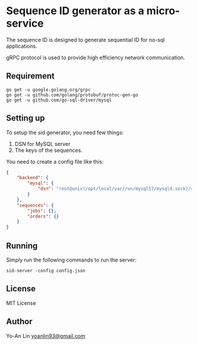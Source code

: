 # Sequence ID generator as a micro-service

The sequence ID is designed to generate sequential ID for no-sql applications.

gRPC protocol is used to provide high efficiency network communication.

## Requirement

    go get -u google.golang.org/grpc
    go get -u github.com/golang/protobuf/protoc-gen-go
    go get -u github.com/go-sql-driver/mysql

## Setting up

To setup the sid generator, you need few things:

1. DSN for MySQL server 
2. The keys of the sequences.

You need to create a config file like this:

```json
{
    "backend": {
        "mysql": {
            "dsn": "root@unix(/opt/local/var/run/mysql57/mysqld.sock)/sid"
        }
    },
    "sequences": {
        "jobs": {},
        "orders": {}
    }
}
```

## Running

Simply run the following commands to run the server:

    sid-server -config config.json

## License

MIT License

## Author

Yo-An Lin <yoanlin93@gmail.com>



